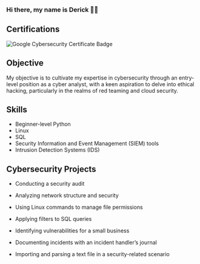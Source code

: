 ### Hi there, my name is Derick ✌🏾

## Certifications
 ![Google Cybersecurity Certificate Badge](https://img.shields.io/badge/-Google%20Cybersecurity%20Certificate-FF0000?style=for-the-badge&logo=Google&logoColor=white&link=https://drive.google.com/file/d/1z7Dxp_GEhqSVN_sAcMYubxREwsF9ls8e/view?usp=sharing)




## Objective
My objective is to cultivate my expertise in cybersecurity through an entry-level position as a cyber analyst, with a keen aspiration to delve into ethical hacking, particularly in the realms of red teaming and cloud security.

## Skills
- Beginner-level Python
- Linux
- SQL
- Security Information and Event Management (SIEM) tools
- Intrusion Detection Systems (IDS)


## Cybersecurity Projects
 
 - Conducting a security audit

 - Analyzing network structure and security

 - Using Linux commands to manage file permissions

 - Applying filters to SQL queries

 - Identifying vulnerabilities for a small business

 - Documenting incidents with an incident handler’s journal 

 - Importing and parsing a text file in a security-related scenario
<!--
**cyberdavil2/cyberdavil2** is a ✨ _special_ ✨ repository because its `README.md` (this file) appears on your GitHub profile.

Here are some ideas to get you started:

- 🔭 I’m currently working on ...
- 🌱 I’m currently learning ...
- 👯 I’m looking to collaborate on ...
- 🤔 I’m looking for help with ...
- 💬 Ask me about ...
- 📫 How to reach me: ...
- 😄 Pronouns: ...
- ⚡ Fun fact: ...
-->

